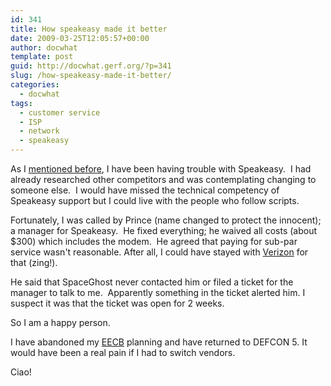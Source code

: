 ```yaml
---
id: 341
title: How speakeasy made it better
date: 2009-03-25T12:05:57+00:00
author: docwhat
template: post
guid: http://docwhat.gerf.org/?p=341
slug: /how-speakeasy-made-it-better/
categories:
  - docwhat
tags:
  - customer service
  - ISP
  - network
  - speakeasy
---
```

As I <a href="http://docwhat.gerf.org/2009/03/how-to-make-a-customer-want-to-leave/">mentioned before</a>, I have been having trouble with Speakeasy.  I had already researched other competitors and was contemplating changing to someone else.  I would have missed the technical competency of Speakeasy support but I could live with the people who follow scripts.

Fortunately, I was called by Prince (name changed to protect the innocent); a manager for Speakeasy.  He fixed everything; he waived all costs (about $300) which includes the modem.  He agreed that paying for sub-par service wasn't reasonable. After all, I could have stayed with <a href="http://docwhat.gerf.org/2008/02/verizon-sucks/">Verizon</a> for that (zing!). 

He said that SpaceGhost never contacted him or filed a ticket for the manager to talk to me.  Apparently something in the ticket alerted him. I suspect it was that the ticket was open for 2 weeks.

So I am a happy person.

I have abandoned my <a href="http://consumerist.com/consumer/complaint-letters/how-to-launch-an-executive-email-carpet-bomb-259713.php">EECB</a> planning and have returned to DEFCON 5. It would have been a real pain if I had to switch vendors.

Ciao!